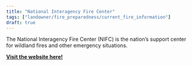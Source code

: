 ```yaml
---
title: "National Interagency Fire Center"
tags: ["landowner/fire_preparedness/current_fire_information"]
draft: true
---
```


The National Interagency Fire Center (NIFC) is the nation’s support center for wildland fires and other emergency situations. 


[**Visit the website here!**](https://www.nifc.gov/fire-information)

